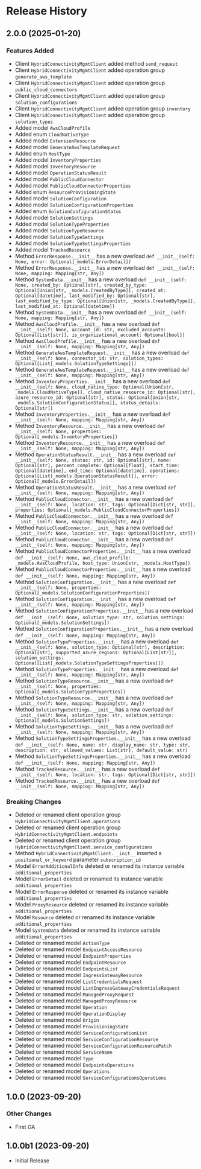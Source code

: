 # Release History

## 2.0.0 (2025-01-20)

### Features Added

  - Client `HybridConnectivityMgmtClient` added method `send_request`
  - Client `HybridConnectivityMgmtClient` added operation group `generate_aws_template`
  - Client `HybridConnectivityMgmtClient` added operation group `public_cloud_connectors`
  - Client `HybridConnectivityMgmtClient` added operation group `solution_configurations`
  - Client `HybridConnectivityMgmtClient` added operation group `inventory`
  - Client `HybridConnectivityMgmtClient` added operation group `solution_types`
  - Added model `AwsCloudProfile`
  - Added enum `CloudNativeType`
  - Added model `ExtensionResource`
  - Added model `GenerateAwsTemplateRequest`
  - Added enum `HostType`
  - Added model `InventoryProperties`
  - Added model `InventoryResource`
  - Added model `OperationStatusResult`
  - Added model `PublicCloudConnector`
  - Added model `PublicCloudConnectorProperties`
  - Added enum `ResourceProvisioningState`
  - Added model `SolutionConfiguration`
  - Added model `SolutionConfigurationProperties`
  - Added enum `SolutionConfigurationStatus`
  - Added model `SolutionSettings`
  - Added model `SolutionTypeProperties`
  - Added model `SolutionTypeResource`
  - Added model `SolutionTypeSettings`
  - Added model `SolutionTypeSettingsProperties`
  - Added model `TrackedResource`
  - Method `ErrorResponse.__init__` has a new overload `def __init__(self: None, error: Optional[_models.ErrorDetail])`
  - Method `ErrorResponse.__init__` has a new overload `def __init__(self: None, mapping: Mapping[str, Any])`
  - Method `SystemData.__init__` has a new overload `def __init__(self: None, created_by: Optional[str], created_by_type: Optional[Union[str, _models.CreatedByType]], created_at: Optional[datetime], last_modified_by: Optional[str], last_modified_by_type: Optional[Union[str, _models.CreatedByType]], last_modified_at: Optional[datetime])`
  - Method `SystemData.__init__` has a new overload `def __init__(self: None, mapping: Mapping[str, Any])`
  - Method `AwsCloudProfile.__init__` has a new overload `def __init__(self: None, account_id: str, excluded_accounts: Optional[List[str]], is_organizational_account: Optional[bool])`
  - Method `AwsCloudProfile.__init__` has a new overload `def __init__(self: None, mapping: Mapping[str, Any])`
  - Method `GenerateAwsTemplateRequest.__init__` has a new overload `def __init__(self: None, connector_id: str, solution_types: Optional[List[_models.SolutionTypeSettings]])`
  - Method `GenerateAwsTemplateRequest.__init__` has a new overload `def __init__(self: None, mapping: Mapping[str, Any])`
  - Method `InventoryProperties.__init__` has a new overload `def __init__(self: None, cloud_native_type: Optional[Union[str, _models.CloudNativeType]], cloud_native_resource_id: Optional[str], azure_resource_id: Optional[str], status: Optional[Union[str, _models.SolutionConfigurationStatus]], status_details: Optional[str])`
  - Method `InventoryProperties.__init__` has a new overload `def __init__(self: None, mapping: Mapping[str, Any])`
  - Method `InventoryResource.__init__` has a new overload `def __init__(self: None, properties: Optional[_models.InventoryProperties])`
  - Method `InventoryResource.__init__` has a new overload `def __init__(self: None, mapping: Mapping[str, Any])`
  - Method `OperationStatusResult.__init__` has a new overload `def __init__(self: None, status: str, id: Optional[str], name: Optional[str], percent_complete: Optional[float], start_time: Optional[datetime], end_time: Optional[datetime], operations: Optional[List[_models.OperationStatusResult]], error: Optional[_models.ErrorDetail])`
  - Method `OperationStatusResult.__init__` has a new overload `def __init__(self: None, mapping: Mapping[str, Any])`
  - Method `PublicCloudConnector.__init__` has a new overload `def __init__(self: None, location: str, tags: Optional[Dict[str, str]], properties: Optional[_models.PublicCloudConnectorProperties])`
  - Method `PublicCloudConnector.__init__` has a new overload `def __init__(self: None, mapping: Mapping[str, Any])`
  - Method `PublicCloudConnector.__init__` has a new overload `def __init__(self: None, location: str, tags: Optional[Dict[str, str]])`
  - Method `PublicCloudConnector.__init__` has a new overload `def __init__(self: None, mapping: Mapping[str, Any])`
  - Method `PublicCloudConnectorProperties.__init__` has a new overload `def __init__(self: None, aws_cloud_profile: _models.AwsCloudProfile, host_type: Union[str, _models.HostType])`
  - Method `PublicCloudConnectorProperties.__init__` has a new overload `def __init__(self: None, mapping: Mapping[str, Any])`
  - Method `SolutionConfiguration.__init__` has a new overload `def __init__(self: None, properties: Optional[_models.SolutionConfigurationProperties])`
  - Method `SolutionConfiguration.__init__` has a new overload `def __init__(self: None, mapping: Mapping[str, Any])`
  - Method `SolutionConfigurationProperties.__init__` has a new overload `def __init__(self: None, solution_type: str, solution_settings: Optional[_models.SolutionSettings])`
  - Method `SolutionConfigurationProperties.__init__` has a new overload `def __init__(self: None, mapping: Mapping[str, Any])`
  - Method `SolutionTypeProperties.__init__` has a new overload `def __init__(self: None, solution_type: Optional[str], description: Optional[str], supported_azure_regions: Optional[List[str]], solution_settings: Optional[List[_models.SolutionTypeSettingsProperties]])`
  - Method `SolutionTypeProperties.__init__` has a new overload `def __init__(self: None, mapping: Mapping[str, Any])`
  - Method `SolutionTypeResource.__init__` has a new overload `def __init__(self: None, properties: Optional[_models.SolutionTypeProperties])`
  - Method `SolutionTypeResource.__init__` has a new overload `def __init__(self: None, mapping: Mapping[str, Any])`
  - Method `SolutionTypeSettings.__init__` has a new overload `def __init__(self: None, solution_type: str, solution_settings: Optional[_models.SolutionSettings])`
  - Method `SolutionTypeSettings.__init__` has a new overload `def __init__(self: None, mapping: Mapping[str, Any])`
  - Method `SolutionTypeSettingsProperties.__init__` has a new overload `def __init__(self: None, name: str, display_name: str, type: str, description: str, allowed_values: List[str], default_value: str)`
  - Method `SolutionTypeSettingsProperties.__init__` has a new overload `def __init__(self: None, mapping: Mapping[str, Any])`
  - Method `TrackedResource.__init__` has a new overload `def __init__(self: None, location: str, tags: Optional[Dict[str, str]])`
  - Method `TrackedResource.__init__` has a new overload `def __init__(self: None, mapping: Mapping[str, Any])`

### Breaking Changes

  - Deleted or renamed client operation group `HybridConnectivityMgmtClient.operations`
  - Deleted or renamed client operation group `HybridConnectivityMgmtClient.endpoints`
  - Deleted or renamed client operation group `HybridConnectivityMgmtClient.service_configurations`
  - Method `HybridConnectivityMgmtClient.__init__` inserted a `positional_or_keyword` parameter `subscription_id`
  - Model `ErrorAdditionalInfo` deleted or renamed its instance variable `additional_properties`
  - Model `ErrorDetail` deleted or renamed its instance variable `additional_properties`
  - Model `ErrorResponse` deleted or renamed its instance variable `additional_properties`
  - Model `ProxyResource` deleted or renamed its instance variable `additional_properties`
  - Model `Resource` deleted or renamed its instance variable `additional_properties`
  - Model `SystemData` deleted or renamed its instance variable `additional_properties`
  - Deleted or renamed model `ActionType`
  - Deleted or renamed model `EndpointAccessResource`
  - Deleted or renamed model `EndpointProperties`
  - Deleted or renamed model `EndpointResource`
  - Deleted or renamed model `EndpointsList`
  - Deleted or renamed model `IngressGatewayResource`
  - Deleted or renamed model `ListCredentialsRequest`
  - Deleted or renamed model `ListIngressGatewayCredentialsRequest`
  - Deleted or renamed model `ManagedProxyRequest`
  - Deleted or renamed model `ManagedProxyResource`
  - Deleted or renamed model `Operation`
  - Deleted or renamed model `OperationDisplay`
  - Deleted or renamed model `Origin`
  - Deleted or renamed model `ProvisioningState`
  - Deleted or renamed model `ServiceConfigurationList`
  - Deleted or renamed model `ServiceConfigurationResource`
  - Deleted or renamed model `ServiceConfigurationResourcePatch`
  - Deleted or renamed model `ServiceName`
  - Deleted or renamed model `Type`
  - Deleted or renamed model `EndpointsOperations`
  - Deleted or renamed model `Operations`
  - Deleted or renamed model `ServiceConfigurationsOperations`

## 1.0.0 (2023-09-20)

### Other Changes

  - First GA

## 1.0.0b1 (2023-09-20)

* Initial Release
